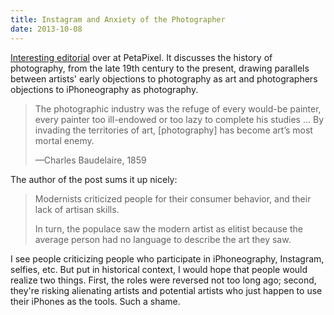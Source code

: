 ```yaml
---
title: Instagram and Anxiety of the Photographer
date: 2013-10-08
---
```


[Interesting editorial](http://petapixel.com/2013/10/07/instagram-anxiety-photographer-part/) over at PetaPixel. It discusses the history of photography, from the late 19th century to the present, drawing parallels between artists' early objections to photography as art and photographers objections to iPhoneography as photography.

> The photographic industry was the refuge of every would-be painter, every painter too ill-endowed or too lazy to complete his studies … By invading the territories of art, [photography] has become art’s most mortal enemy.
>
> —Charles Baudelaire, 1859

The author of the post sums it up nicely:

> Modernists criticized people for their consumer behavior, and their lack of artisan skills.
>
> In turn, the populace saw the modern artist as elitist because the average person had no language to describe the art they saw.

I see people criticizing people who participate in iPhoneography, Instagram, selfies, etc. But put in historical context, I would hope that people would realize two things. First, the roles were reversed not too long ago; second, they're risking alienating artists and potential artists who just happen to use their iPhones as the tools. Such a shame.
